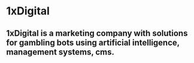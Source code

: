# 1xDigital

## 1xDigital is a marketing company with solutions for gambling bots using artificial intelligence, management systems, cms.
